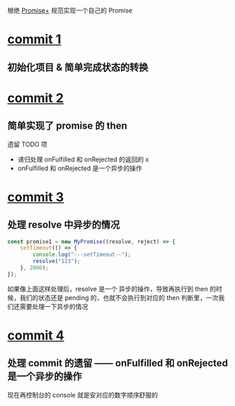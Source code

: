 根绝 [Promise+](https://promisesaplus.com/) 规范实现一个自己的 Promise

# [commit 1](https://github.com/Felix-Prince/MyPromise/commit/dbe381baf4e1cc469c276a1fa6754eb4b356e8cc)

## 初始化项目 & 简单完成状态的转换

# [commit 2](https://github.com/Felix-Prince/MyPromise/commit/ce3a72c59d5b6b9053f0310073a455be7c0e62a5)

## 简单实现了 promise 的 then

遗留 TODO 项

-   递归处理 onFulfilled 和 onRejected 的返回的 x
-   onFulfilled 和 onRejected 是一个异步的操作

# [commit 3](https://github.com/Felix-Prince/MyPromise/commit/050f3553745bbe81d49fc4b5b19c998da3563625)

## 处理 resolve 中异步的情况

```js
const promise1 = new MyPromise((resolve, reject) => {
    setTimeout(() => {
        console.log("---setTimeout--");
        resolve("123");
    }, 2000);
});
```

如果像上面这样处理后，resolve 是一个 异步的操作，导致再执行到 then 的时候，我们的状态还是 pending 的，也就不会执行到对应的 then 判断里，一次我们还需要处理一下异步的情况

# [commit 4](https://github.com/Felix-Prince/MyPromise/commit/ac30c0bc71df0df16f0fd2f033b674c17633c8cc)

## 处理 commit 的遗留 —— onFulfilled 和 onRejected 是一个异步的操作

现在再控制台的 console 就是安对应的数字顺序舒服的
